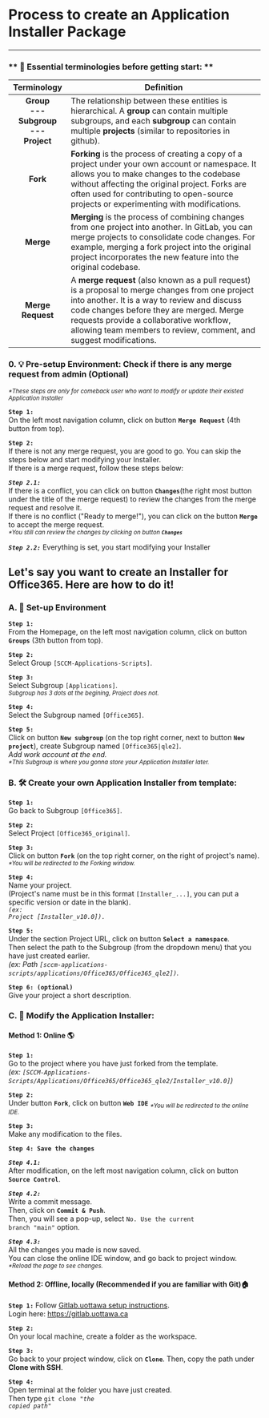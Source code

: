# Process to create an Application Installer Package

---

### ** 📝 Essential terminologies before getting start: **
| Terminology | Definition |
| :---: | --- |
| <b>Group <br> --- <br> Subgroup <br> --- <br> Project</b> |  The relationship between these entities is hierarchical. A **group** can contain multiple subgroups, and each **subgroup** can contain multiple **projects** (similar to repositories in github). |
| **Fork** | <b>Forking</b> is the process of creating a copy of a project under your own account or namespace. It allows you to make changes to the codebase without affecting the original project. Forks are often used for contributing to open-source projects or experimenting with modifications. |
| **Merge** | <b>Merging</b> is the process of combining changes from one project into another. In GitLab, you can merge projects to consolidate code changes. For example, merging a fork project into the original project incorporates the new feature into the original codebase. |
| **Merge Request** |  A <b>merge request</b> (also known as a pull request) is a proposal to merge changes from one project into another. It is a way to review and discuss code changes before they are merged. Merge requests provide a collaborative workflow, allowing team members to review, comment, and suggest modifications. |


### 0. 💡 Pre-setup Environment: Check if there is any merge request from admin (Optional)
<sub><i>*These steps are only for comeback user who want to modify or update their existed Application Installer</i></sub>

**`Step 1:`**
<br/>
On the left most navigation column, click on button <code><b>Merge Request</b></code> (4th button from top).

**`Step 2:`**
<br/>
If there is not any merge request, you are good to go. You can skip the steps below and start modifying your Installer.
<br/>
If there is a merge request, follow these steps below:
<br/>

***`Step 2.1:`***
<br/>
If there is a conflict, you can click on button <code><b>Changes</b></code>(the right most button under the title of the merge request) to review the changes from the merge request and resolve it. 
<br/>
If there is no conflict ("Ready to merge!"), you can click on the button <code><b>Merge</b></code> to accept the merge request.
<br/> 
<sub><i>*You still can review the changes by clicking on button <code><b>Changes</b></code></i></sub>

***`Step 2.2:`***
Everything is set, you start modifying your Installer

## **Let's say you want to create an Installer for Office365. Here are how to do it!**

### A. 🧰 Set-up Environment

**`Step 1:`**
<br/>
From the Homepage, on the left most navigation column, click on button <code><b>Groups</b></code> (3th button from top).

**`Step 2:`**
<br/>
Select Group <code>[SCCM-Applications-Scripts]</code>.

**`Step 3:`**
<br/>
Select Subgroup <code>[Applications]</code>.
<br/>
<sub><i>Subgroup has 3 dots at the begining, Project does not.</i></sub>

**`Step 4:`**
<br/>
Select the Subgroup named <code>[Office365]</code>.
<br/>

**`Step 5:`**
<br/>
Click on button <code><b>New subgroup</b></code> (on the top right corner, next to button <code><b>New project</b></code>), create Subgroup named <code>[Office365|qle2]</code>.
<br/>
<i>Add work account at the end.</i>
<br/>
<sub><i>*This Subgroup is where you gonna store your Application Installer later.</i></sub>

### B. 🛠️ Create your own Application Installer from template:

**`Step 1:`**
<br/>
Go back to Subgroup <code>[Office365]</code>.

**`Step 2:`**
<br/>
Select Project <code>[Office365_original]</code>.
<br/>

**`Step 3:`**
<br/>
Click on button <code><b>Fork</b></code> (on the top right corner, on the right of project's name).
<br/>
<sub><i>*You will be redirected to the Forking window.</i></sub>

**`Step 4:`**
<br/>
Name your project.
<br/>
(Project's name must be in this format <code>[Installer_...]</code>, you can put a specific version or date in the blank).
<br/>
<code><i>(ex: Project [Installer_v10.0]).</i></code>

**`Step 5:`**
<br/>
Under the section Project URL, click on button <code><b>Select a namespace</b></code>.
<br/>
Then select the path to the Subgroup (from the dropdown menu) that you have just created earlier. 
<br/>
<i>(ex: Path <code>[sccm-applications-scripts/applications/Office365/Office365_qle2])</code>.</i>

**`Step 6: (optional)`**
<br/>
Give your project a short description.

### C. 🔭 Modify the Application Installer:

#### Method 1: Online 🌎

**`Step 1:`**
</br>
Go to the project where you have just forked from the template.
</br>
<i>(ex: <code>[SCCM-Applications-Scripts/Applications/Office365/Office365_qle2/Installer_v10.0]</code>)</i>

**`Step 2:`**
</br>
Under button <code><b>Fork</b></code>, click on button <code><b>Web IDE</b></code>
<sub><i>*You will be redirected to the online IDE.</i></sub>

**`Step 3:`**
</br>
Make any modification to the files.

**`Step 4: Save the changes`**

***`Step 4.1:`***
</br>
After modification, on the left most navigation column, click on button <code><b>Source Control</b></code>.

***`Step 4.2:`***
</br>
Write a commit message. 
</br>
Then, click on <code><b>Commit & Push</b></code>.
</br>
Then, you will see a pop-up, select <code>No. Use the current branch "main"</code> option.

***`Step 4.3:`***
</br>
All the changes you made is now saved. 
</br>
You can close the online IDE window, and go back to project window.
</br>
<sub><i>*Reload the page to see changes.</i></sub>

#### Method 2: Offline, locally (Recommended if you are familiar with Git)🏠

**`Step 1:`**
Follow [Gitlab.uottawa setup instructions](https://www.uottawa.ca/uoweb/en/development/working-with-git).
<br/>
Login here: https://gitlab.uottawa.ca

**`Step 2:`**
<br/>
On your local machine, create a folder as the workspace.

**`Step 3:`**
<br/>
Go back to your project window, click on <code><b>Clone</b></code>. 
Then, copy the path under <b>Clone with SSH</b>.

**`Step 4:`**
<br/>
Open terminal at the folder you have just created.
<br/>
Then type <code>git clone <i>"the copied path"</i></code>
